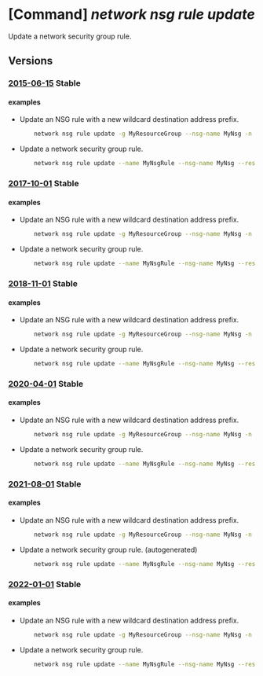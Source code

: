 # [Command] _network nsg rule update_

Update a network security group rule.

## Versions

### [2015-06-15](/Resources/mgmt-plane/L3N1YnNjcmlwdGlvbnMve30vcmVzb3VyY2Vncm91cHMve30vcHJvdmlkZXJzL21pY3Jvc29mdC5uZXR3b3JrL25ldHdvcmtzZWN1cml0eWdyb3Vwcy97fS9zZWN1cml0eXJ1bGVzL3t9/2015-06-15.xml) **Stable**

<!-- mgmt-plane /subscriptions/{}/resourcegroups/{}/providers/microsoft.network/networksecuritygroups/{}/securityrules/{} 2015-06-15 -->

#### examples

- Update an NSG rule with a new wildcard destination address prefix.
    ```bash
        network nsg rule update -g MyResourceGroup --nsg-name MyNsg -n MyNsgRule --destination-address-prefix '*'
    ```

- Update a network security group rule.
    ```bash
        network nsg rule update --name MyNsgRule --nsg-name MyNsg --resource-group MyResourceGroup --source-address-prefixes 208.130.28/24
    ```

### [2017-10-01](/Resources/mgmt-plane/L3N1YnNjcmlwdGlvbnMve30vcmVzb3VyY2Vncm91cHMve30vcHJvdmlkZXJzL21pY3Jvc29mdC5uZXR3b3JrL25ldHdvcmtzZWN1cml0eWdyb3Vwcy97fS9zZWN1cml0eXJ1bGVzL3t9/2017-10-01.xml) **Stable**

<!-- mgmt-plane /subscriptions/{}/resourcegroups/{}/providers/microsoft.network/networksecuritygroups/{}/securityrules/{} 2017-10-01 -->

#### examples

- Update an NSG rule with a new wildcard destination address prefix.
    ```bash
        network nsg rule update -g MyResourceGroup --nsg-name MyNsg -n MyNsgRule --destination-address-prefix '*'
    ```

- Update a network security group rule.
    ```bash
        network nsg rule update --name MyNsgRule --nsg-name MyNsg --resource-group MyResourceGroup --source-address-prefixes 208.130.28/24
    ```

### [2018-11-01](/Resources/mgmt-plane/L3N1YnNjcmlwdGlvbnMve30vcmVzb3VyY2Vncm91cHMve30vcHJvdmlkZXJzL21pY3Jvc29mdC5uZXR3b3JrL25ldHdvcmtzZWN1cml0eWdyb3Vwcy97fS9zZWN1cml0eXJ1bGVzL3t9/2018-11-01.xml) **Stable**

<!-- mgmt-plane /subscriptions/{}/resourcegroups/{}/providers/microsoft.network/networksecuritygroups/{}/securityrules/{} 2018-11-01 -->

#### examples

- Update an NSG rule with a new wildcard destination address prefix.
    ```bash
        network nsg rule update -g MyResourceGroup --nsg-name MyNsg -n MyNsgRule --destination-address-prefix '*'
    ```

- Update a network security group rule.
    ```bash
        network nsg rule update --name MyNsgRule --nsg-name MyNsg --resource-group MyResourceGroup --source-address-prefixes 208.130.28/24
    ```

### [2020-04-01](/Resources/mgmt-plane/L3N1YnNjcmlwdGlvbnMve30vcmVzb3VyY2Vncm91cHMve30vcHJvdmlkZXJzL21pY3Jvc29mdC5uZXR3b3JrL25ldHdvcmtzZWN1cml0eWdyb3Vwcy97fS9zZWN1cml0eXJ1bGVzL3t9/2020-04-01.xml) **Stable**

<!-- mgmt-plane /subscriptions/{}/resourcegroups/{}/providers/microsoft.network/networksecuritygroups/{}/securityrules/{} 2020-04-01 -->

#### examples

- Update an NSG rule with a new wildcard destination address prefix.
    ```bash
        network nsg rule update -g MyResourceGroup --nsg-name MyNsg -n MyNsgRule --destination-address-prefix '*'
    ```

- Update a network security group rule.
    ```bash
        network nsg rule update --name MyNsgRule --nsg-name MyNsg --resource-group MyResourceGroup --source-address-prefixes 208.130.28/24
    ```

### [2021-08-01](/Resources/mgmt-plane/L3N1YnNjcmlwdGlvbnMve30vcmVzb3VyY2Vncm91cHMve30vcHJvdmlkZXJzL21pY3Jvc29mdC5uZXR3b3JrL25ldHdvcmtzZWN1cml0eWdyb3Vwcy97fS9zZWN1cml0eXJ1bGVzL3t9/2021-08-01.xml) **Stable**

<!-- mgmt-plane /subscriptions/{}/resourcegroups/{}/providers/microsoft.network/networksecuritygroups/{}/securityrules/{} 2021-08-01 -->

#### examples

- Update an NSG rule with a new wildcard destination address prefix.
    ```bash
        network nsg rule update -g MyResourceGroup --nsg-name MyNsg -n MyNsgRule --destination-address-prefix '*'
    ```

- Update a network security group rule. (autogenerated)
    ```bash
        network nsg rule update --name MyNsgRule --nsg-name MyNsg --resource-group MyResourceGroup --source-address-prefixes 208.130.28/24
    ```

### [2022-01-01](/Resources/mgmt-plane/L3N1YnNjcmlwdGlvbnMve30vcmVzb3VyY2Vncm91cHMve30vcHJvdmlkZXJzL21pY3Jvc29mdC5uZXR3b3JrL25ldHdvcmtzZWN1cml0eWdyb3Vwcy97fS9zZWN1cml0eXJ1bGVzL3t9/2022-01-01.xml) **Stable**

<!-- mgmt-plane /subscriptions/{}/resourcegroups/{}/providers/microsoft.network/networksecuritygroups/{}/securityrules/{} 2022-01-01 -->

#### examples

- Update an NSG rule with a new wildcard destination address prefix.
    ```bash
        network nsg rule update -g MyResourceGroup --nsg-name MyNsg -n MyNsgRule --destination-address-prefix '*'
    ```

- Update a network security group rule.
    ```bash
        network nsg rule update --name MyNsgRule --nsg-name MyNsg --resource-group MyResourceGroup --source-address-prefixes 208.130.28/24
    ```
